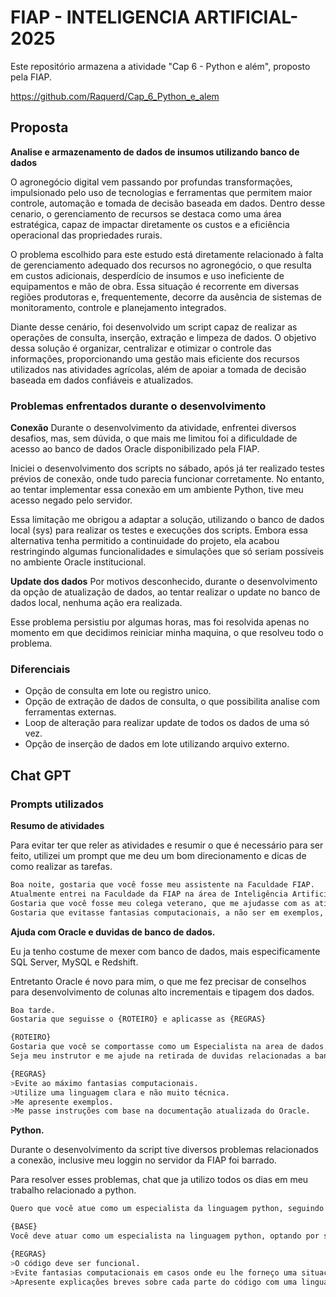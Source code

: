 # FIAP - INTELIGENCIA ARTIFICIAL- 2025

Este repositório armazena a atividade "Cap 6 - Python e além", proposto pela FIAP.

https://github.com/Raquerd/Cap_6_Python_e_alem

## Proposta
**Analise e armazenamento de dados de insumos utilizando banco de dados**

O agronegócio digital vem passando por profundas transformações, impulsionado pelo uso de tecnologias e ferramentas que permitem maior controle, automação e tomada de decisão baseada em dados. Dentro desse cenario, o gerenciamento de recursos se destaca como uma área estratégica, capaz de impactar diretamente os custos e a eficiência operacional das propriedades rurais.

O problema escolhido para este estudo está diretamente relacionado à falta de gerenciamento adequado dos recursos no agronegócio, o que resulta em custos adicionais, desperdício de insumos e uso ineficiente de equipamentos e mão de obra. Essa situação é recorrente em diversas regiões produtoras e, frequentemente, decorre da ausência de sistemas de monitoramento, controle e planejamento integrados.

Diante desse cenário, foi desenvolvido um script capaz de realizar as operações de consulta, inserção, extração e limpeza de dados. O objetivo dessa solução é organizar, centralizar e otimizar o controle das informações, proporcionando uma gestão mais eficiente dos recursos utilizados nas atividades agrícolas, além de apoiar a tomada de decisão baseada em dados confiáveis e atualizados.

### Problemas enfrentados durante o desenvolvimento
**Conexão**
Durante o desenvolvimento da atividade, enfrentei diversos desafios, mas, sem dúvida, o que mais me limitou foi a dificuldade de acesso ao banco de dados Oracle disponibilizado pela FIAP.

Iniciei o desenvolvimento dos scripts no sábado, após já ter realizado testes prévios de conexão, onde tudo parecia funcionar corretamente. No entanto, ao tentar implementar essa conexão em um ambiente Python, tive meu acesso negado pelo servidor.

Essa limitação me obrigou a adaptar a solução, utilizando o banco de dados local (sys) para realizar os testes e execuções dos scripts. Embora essa alternativa tenha permitido a continuidade do projeto, ela acabou restringindo algumas funcionalidades e simulações que só seriam possíveis no ambiente Oracle institucional.

**Update dos dados**
Por motivos desconhecido, durante o desenvolvimento da opção de atualização de dados, ao tentar realizar o update no banco de dados local, nenhuma ação era realizada.

Esse problema persistiu por algumas horas, mas foi resolvida apenas no momento em que decidimos reiniciar minha maquina, o que resolveu todo o problema.

### Diferenciais
- Opção de consulta em lote ou registro unico.
- Opção de extração de dados de consulta, o que possibilita analise com ferramentas externas.
- Loop de alteração para realizar update de todos os dados de uma só vez.
- Opção de inserção de dados em lote utilizando arquivo externo.

## Chat GPT

### Prompts utilizados

**Resumo de atividades**

Para evitar ter que reler as atividades e resumir o que é necessário para ser feito, utilizei um prompt que me deu um bom direcionamento e dicas de como realizar as tarefas.
```bash
Boa noite, gostaria que você fosse meu assistente na Faculdade FIAP. 
Atualmente entrei na Faculdade da FIAP na área de Inteligência Artificial e Machine Learning. 
Gostaria que você fosse meu colega veterano, que me ajudasse com as atividades e a entender melhor como elas funcionam. 
Gostaria que evitasse fantasias computacionais, a não ser em exemplos, e que utilizasse uma linguagem não muito técnica.
```
**Ajuda com Oracle e duvidas de banco de dados.**

Eu ja tenho costume de mexer com banco de dados, mais especificamente SQL Server, MySQL e Redshift.

Entretanto Oracle é novo para mim, o que me fez precisar de conselhos para desenvolvimento de colunas alto incrementais e tipagem dos dados.
```bash
Boa tarde.
Gostaria que seguisse o {ROTEIRO} e aplicasse as {REGRAS}

{ROTEIRO}
Gostaria que você se comportasse como um Especialista na area de dados.
Seja meu instrutor e me ajude na retirada de duvidas relacionadas a banco de dados.

{REGRAS}
>Evite ao máximo fantasias computacionais.
>Utilize uma linguagem clara e não muito técnica.
>Me apresente exemplos.
>Me passe instruções com base na documentação atualizada do Oracle.
```

**Python.**

Durante o desenvolvimento da script tive diversos problemas relacionados a conexão, inclusive meu loggin no servidor da FIAP foi barrado.

Para resolver esses problemas, chat que ja utilizo todos os dias em meu trabalho relacionado a python.
```bash
Quero que você atue como um especialista da linguagem python, seguindo a {BASE} e as {REGRAS}

{BASE}
Você deve atuar como um especialista na linguagem python, optando por sempre que montar um código, desenvolve-lo com boas práticas evitando soluções medíocres ou sem embasamento.

{REGRAS}
>O código deve ser funcional.
>Evite fantasias computacionais em casos onde eu lhe forneço uma situação para ser trabalhada.
>Apresente explicações breves sobre cada parte do código com uma linguagem simples para facilitação do aprendizado.
```
